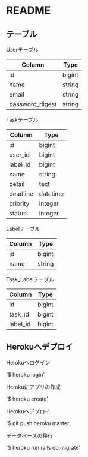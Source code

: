 # README

## テーブル

Userテーブル

Column          | Type
--------------- | ------
id              | bigint
name            | string
email           | string
password_digest | string

Taskテーブル

Column   | Type
-------- | --------
id       | bigint
user_id  | bigint
label_id | bigint
name     | string
detail   | text
deadline | datetime
priority | integer
status   | integer

Labelテーブル

Column | Type
------ | ------
id     | bigint
name   | string

Task_Labelテーブル

Column   | Type
-------- | ------
id       | bigint
task_id  | bigint
label_id | bigint

## Herokuへデプロイ

Herokuへログイン

'$ heroku login'

Herokuにアプリの作成

'$ heroku create'

Herokuへデプロイ

'$ git push heroku master'

データベースの移行

'$ heroku run rails db:migrate'
